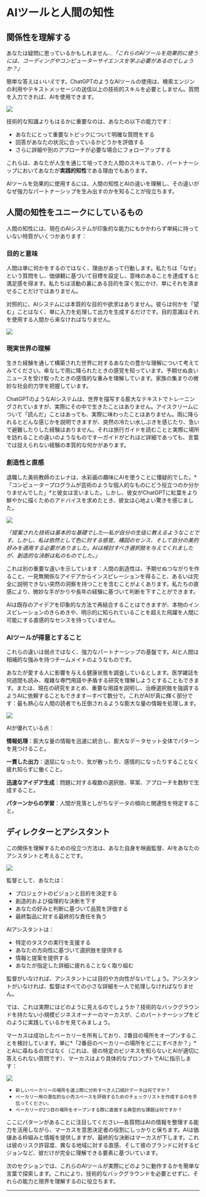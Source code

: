 # AIツールと人間の知性

## 関係性を理解する

あなたは疑問に思っているかもしれません...*「これらのAIツールを効果的に使うには、コーディングやコンピューターサイエンスを学ぶ必要があるのでしょうか？」*

簡単な答えは*いいえ*です。ChatGPTのようなAIツールの使用は、検索エンジンの利用やテキストメッセージの送信以上の技術的スキルを必要としません。質問を入力できれば、AIを使用できます。

![](images/simple-interface.jpg)

技術的な知識よりもはるかに重要なのは、あなたの以下の能力です：

- あなたにとって重要なトピックについて明確な質問をする
- 回答があなたの状況に合っているかどうかを評価する
- さらに詳細や別のアプローチが必要な場合にフォローアップする

これらは、あなたが人生を通じて培ってきた人間のスキルであり、パートナーシップにおいてあなたが**実践的知性**である理由でもあります。

AIツールを効果的に使用するには、人間の知性とAIの違いを理解し、その違いがなぜ強力なパートナーシップを生み出すのかを知ることが役立ちます。

## 人間の知性をユニークにしているもの

人間の知性には、現在のAIシステムが印象的な能力にもかかわらず単純に持っていない特質がいくつかあります：

### 目的と意味

人間は単に何かをするのではなく、理由があって行動します。私たちは「なぜ」という質問をし、価値観に基づいて目標を設定し、意味のあることを達成すると満足感を得ます。私たちは活動の裏にある目的を深く気にかけ、単にそれを済ませることだけではありません。

対照的に、AIシステムには本質的な目的や欲求はありません。彼らは何かを「望む」ことはなく、単に入力を処理して出力を生成するだけです。目的意識はそれを使用する人間から来なければなりません。

![](images/purpose-meaning.jpg)

### 現実世界の理解

生きた経験を通して構築された世界に対するあなたの豊かな理解について考えてみてください。傘なしで雨に降られたときの感覚を知っています。予期せぬ良いニュースを受け取ったときの感情的な重みを理解しています。家族の集まりの微妙な社会的力学を把握しています。

ChatGPTのようなAIシステムは、世界を描写する膨大なテキストでトレーニングされていますが、実際にその中で生きたことはありません。アイスクリームについて「読んだ」ことはあっても、実際に味わったことはありません。雨に降られるとどんな感じかを説明できますが、突然の冷たい水しぶきを感じたり、急いで避難したりした経験はありません。それは旅行ガイドを読むことと実際に場所を訪れることの違いのようなものです—ガイドがどれほど詳細であっても、言葉では捉えられない経験の本質的な何かがあります。

### 創造性と直感

退職した美術教師のエレナは、水彩画の趣味にAIを使うことに懐疑的でした。*「コンピュータープログラムが芸術のような個人的なものにどう役立つのか分かりませんでした」*と彼女は言いました。しかし、彼女がChatGPTに紅葉をより鮮やかに描くためのアドバイスを求めたとき、彼女は心地よい驚きを感じました。

![](images/artist-example.jpg)

*「提案された技術は基本的な基礎でした—私が自分の生徒に教えるようなことです。しかし、私は依然として色に対する感覚、構図のセンス、そして自分の美的好みを適用する必要がありました。AIは検討すべき選択肢を与えてくれましたが、創造的な決断は私のものでした。」*

これは別の重要な違いを示しています：人間の創造性は、予期せぬつながりを作ること、一見無関係なアイデアからインスピレーションを得ること、あるいは完全に説明できない突然の洞察を持つことを含むことがよくあります。私たちの直感により、微妙な手がかりや長年の経験に基づいて判断を下すことができます。

AIは既存のアイデアを印象的な方法で再結合することはできますが、本物のインスピレーションのきらめきや、明示的に知られていることを超えた飛躍を人間に可能にする直感的なセンスを持っていません。

### AIツールが得意とすること

これらの違いは弱点ではなく、強力なパートナーシップの基盤です。AIと人間は相補的な強みを持つチームメイトのようなものです。

あなたが愛する人に影響を与える健康状態を調査しているとします。医学雑誌を何週間も読み、複雑な専門用語や矛盾する研究を理解しようとすることもできます。または、現在の研究をまとめ、重要な用語を説明し、治療選択肢を強調するようAIに依頼することもできます—すべて数分で。これがAIが真に輝く部分です：最も熱心な人間の読者でも圧倒されるような膨大な量の情報を処理します。

![](images/information-processing.jpg)

AIが優れている点：

**情報処理**：膨大な量の情報を迅速に統合し、膨大なデータセット全体でパターンを見つけること。

**一貫した出力**：退屈になったり、気が散ったり、感情的になったりすることなく疲れ知らずに働くこと。

**迅速なアイデア生成**：問題に対する複数の選択肢、草案、アプローチを数秒で生成すること。

**パターンからの学習**：人間が見落としがちなデータの傾向と関連性を特定すること。

## ディレクターとアシスタント

この関係を理解するための役立つ方法は、あなた自身を映画監督、AIをあなたのアシスタントと考えることです。

![](images/director-assistant.jpg)

監督として、あなたは：

- プロジェクトのビジョンと目的を決定する
- 創造的および倫理的な決断を下す
- あなたの好みと判断に基づいて品質を評価する
- 最終製品に対する最終的な責任を負う

AIアシスタントは：

- 特定のタスクの実行を支援する
- あなたの方向性に基づいて選択肢を提供する
- 情報と提案を提供する
- あなたが指定した詳細に疲れることなく取り組む

監督がいなければ、アシスタントには目的や方向性がないでしょう。アシスタントがいなければ、監督はすべての小さな詳細を一人で処理しなければなりません。

では、これは実際にはどのように見えるのでしょうか？技術的なバックグラウンドを持たない小規模ビジネスオーナーのマーカスが、このパートナーシップをどのように実践しているかを見てみましょう。

マーカスは成功したベーカリーを所有しており、2番目の場所をオープンすることを検討しています。単に*「2番目のベーカリーの場所をどこにすべきか？」*とAIに尋ねるのではなく（これは、彼の特定のビジネスを知らないとAIが適切に答えられない質問です）、マーカスはより具体的なプロンプトでAIに指示します：

![](images/bakery-example.jpg)

- `新しいベーカリーの場所を選ぶ際に分析すべき人口統計データは何ですか？`
- `ベーカリー用の潜在的な小売スペースを評価するためのチェックリストを作成するのを手伝ってください。`
- `ベーカリーが2つ目の場所をオープンする際に直面する典型的な課題は何ですか？`

ここにパターンがあることに注目してください—各質問はAIの情報を整理する能力を活用しながら、マーカスを意思決定者の役割にしっかりと保ちます。AIは価値ある枠組みと情報を提供しますが、最終的な決断はマーカスが下します。これは彼のリスク許容度、異なる地域に対する直感、そして彼のブランドに対するビジョンなど、彼だけが完全に理解できる要素に基づいています。

次のセクションでは、これらのAIツールが実際にどのように動作するかを簡単な言葉で探索します。これにより、技術的なバックグラウンドを必要とせずに、それらの能力と限界を理解するのに役立ちます。

--- 